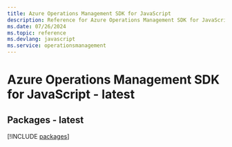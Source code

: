 ```yaml
---
title: Azure Operations Management SDK for JavaScript
description: Reference for Azure Operations Management SDK for JavaScript
ms.date: 07/26/2024
ms.topic: reference
ms.devlang: javascript
ms.service: operationsmanagement
---
```

# Azure Operations Management SDK for JavaScript - latest
## Packages - latest
[!INCLUDE [packages](operations-management-index.md)]